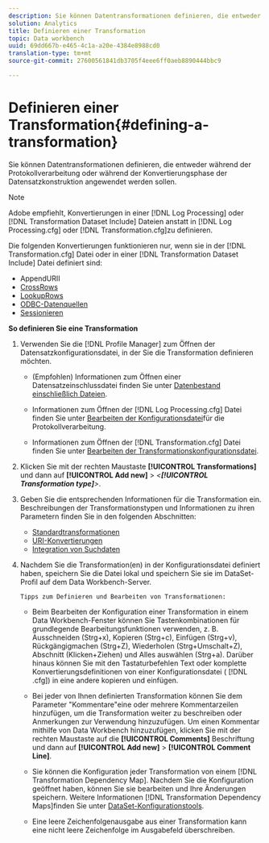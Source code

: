 ```yaml
---
description: Sie können Datentransformationen definieren, die entweder während der Protokollverarbeitung oder während der Konvertierungsphase der Datensatzkonstruktion angewendet werden sollen.
solution: Analytics
title: Definieren einer Transformation
topic: Data workbench
uuid: 69dd667b-e465-4c1a-a20e-4384e8988cd0
translation-type: tm+mt
source-git-commit: 27600561841db3705f4eee6ff0aeb8890444bbc9

---
```



# Definieren einer Transformation{#defining-a-transformation}

Sie können Datentransformationen definieren, die entweder während der Protokollverarbeitung oder während der Konvertierungsphase der Datensatzkonstruktion angewendet werden sollen.

>[!NOTE]
>
>Adobe empfiehlt, Konvertierungen in einer [!DNL Log Processing] oder [!DNL Transformation Dataset Include] Dateien anstatt in [!DNL Log Processing.cfg] oder [!DNL Transformation.cfg]zu definieren.

Die folgenden Konvertierungen funktionieren nur, wenn sie in der [!DNL Transformation.cfg] Datei oder in einer [!DNL Transformation Dataset Include] Datei definiert sind:

* [](../../../home/c-dataset-const-proc/c-data-trans/c-transf-types/c-uri-transf/c-appenduri.md#concept-a0df05dd958645bf8219fc7b0b675ee4)AppendURII
* [CrossRows](../../../home/c-dataset-const-proc/c-data-trans/c-transf-types/c-standard-transf/c-crossrows.md#concept-fcace08804f54db397ed631cc13ff4f2)
* [LookupRows](../../../home/c-dataset-const-proc/c-data-trans/c-transf-types/c-standard-transf/c-lookuprows.md#concept-4bd9a1f13ee243e592a6a0008053134f)
* [ODBC-Datenquellen](../../../home/c-dataset-const-proc/c-log-proc-config-file/c-odbc-data-sources.md#concept-5f2cf635081d44beab826ef5ec8cf4e3)
* [Sessionieren](../../../home/c-dataset-const-proc/c-data-trans/c-transf-types/c-standard-transf/c-sessionize.md#concept-b1af95c8cba34b248f86de883d914bc0)

**So definieren Sie eine Transformation**

1. Verwenden Sie die [!DNL Profile Manager] zum Öffnen der Datensatzkonfigurationsdatei, in der Sie die Transformation definieren möchten.

   * (Empfohlen) Informationen zum Öffnen einer Datensatzeinschlussdatei finden Sie unter [Datenbestand einschließlich Dateien](../../../home/c-dataset-const-proc/c-dataset-inc-files/c-abt-dataset-inc-files.md).
   * Informationen zum Öffnen der [!DNL Log Processing.cfg] Datei finden Sie unter [Bearbeiten der Konfigurationsdatei](../../../home/c-dataset-const-proc/c-log-proc-config-file/t-edit-log-proc-config-file.md#task-6a2fa1b735cb4eefad730f0a3a7858e5)für die Protokollverarbeitung.

   * Informationen zum Öffnen der [!DNL Transformation.cfg] Datei finden Sie unter [Bearbeiten der Transformationskonfigurationsdatei](../../../home/c-dataset-const-proc/c-trans-config-file/t-edit-trans-config-file.md#task-cfef4142c1bf4437a669d1fdc75cabbc).

1. Klicken Sie mit der rechten Maustaste **[!UICONTROL Transformations]** und dann auf **[!UICONTROL Add new]** > *&lt;**[!UICONTROL Transformation type]**>*.
1. Geben Sie die entsprechenden Informationen für die Transformation ein. Beschreibungen der Transformationstypen und Informationen zu ihren Parametern finden Sie in den folgenden Abschnitten:

   * [Standardtransformationen](../../../home/c-dataset-const-proc/c-data-trans/c-transf-types/c-standard-transf/c-standard-transf.md#concept-25f4bdbf8fe74c4aaeb2fcd226243886)
   * [URI-Konvertierungen](../../../home/c-dataset-const-proc/c-data-trans/c-transf-types/c-uri-transf/c-uri-transf.md#concept-2dfa0ffcd83d4fb69c1f42ad50dea125)
   * [Integration von Suchdaten](../../../home/c-dataset-const-proc/c-data-trans/c-int-lookup-data/c-int-lookup-data.md#concept-08ff70769a464f50ab14299a344f05c7)

1. Nachdem Sie die Transformation(en) in der Konfigurationsdatei definiert haben, speichern Sie die Datei lokal und speichern Sie sie im DataSet-Profil auf dem Data Workbench-Server.

       Tipps zum Definieren und Bearbeiten von Transformationen:
   
   * Beim Bearbeiten der Konfiguration einer Transformation in einem Data Workbench-Fenster können Sie Tastenkombinationen für grundlegende Bearbeitungsfunktionen verwenden, z. B. Ausschneiden (Strg+x), Kopieren (Strg+c), Einfügen (Strg+v), Rückgängigmachen (Strg+Z), Wiederholen (Strg+Umschalt+Z), Abschnitt (Klicken+Ziehen) und Alles auswählen (Strg+a). Darüber hinaus können Sie mit den Tastaturbefehlen Text oder komplette Konvertierungsdefinitionen von einer Konfigurationsdatei ( [!DNL .cfg]) in eine andere kopieren und einfügen.
   * Bei jeder von Ihnen definierten Transformation können Sie dem Parameter &quot;Kommentare&quot;eine oder mehrere Kommentarzeilen hinzufügen, um die Transformation weiter zu beschreiben oder Anmerkungen zur Verwendung hinzuzufügen. Um einen Kommentar mithilfe von Data Workbench hinzuzufügen, klicken Sie mit der rechten Maustaste auf die **[!UICONTROL Comments]** Beschriftung und dann auf **[!UICONTROL Add new]** > **[!UICONTROL Comment Line]**.

   * Sie können die Konfiguration jeder Transformation von einem [!DNL Transformation Dependency Map]. Nachdem Sie die Konfiguration geöffnet haben, können Sie sie bearbeiten und Ihre Änderungen speichern. Weitere Informationen [!DNL Transformation Dependency Maps]finden Sie unter [DataSet-Konfigurationstools](../../../home/c-dataset-const-proc/c-dataset-config-tools/c-dataset-config-tools.md#concept-6e058b7691834cf79dcfd1573f78d4f5).

   * Eine leere Zeichenfolgenausgabe aus einer Transformation kann eine nicht leere Zeichenfolge im Ausgabefeld überschreiben.

